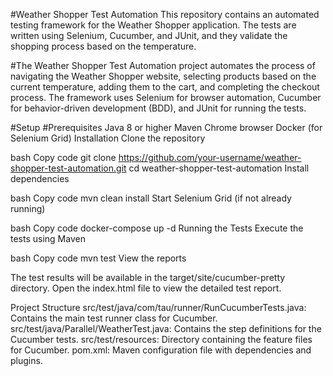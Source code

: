 
#Weather Shopper Test Automation
This repository contains an automated testing framework for the Weather Shopper application. The tests are written using Selenium, Cucumber, and JUnit, and they validate the shopping process based on the temperature.

#The Weather Shopper Test Automation project automates the process of navigating the Weather Shopper website, selecting products based on the current temperature, adding them to the cart, and completing the checkout process. The framework uses Selenium for browser automation, Cucumber for behavior-driven development (BDD), and JUnit for running the tests.

#Setup
#Prerequisites
Java 8 or higher
Maven
Chrome browser
Docker (for Selenium Grid)
Installation
Clone the repository

bash
Copy code
git clone https://github.com/your-username/weather-shopper-test-automation.git
cd weather-shopper-test-automation
Install dependencies

bash
Copy code
mvn clean install
Start Selenium Grid (if not already running)

bash
Copy code
docker-compose up -d
Running the Tests
Execute the tests using Maven

bash
Copy code
mvn test
View the reports

The test results will be available in the target/site/cucumber-pretty directory. Open the index.html file to view the detailed test report.

Project Structure
src/test/java/com/tau/runner/RunCucumberTests.java: Contains the main test runner class for Cucumber.
src/test/java/Parallel/WeatherTest.java: Contains the step definitions for the Cucumber tests.
src/test/resources: Directory containing the feature files for Cucumber.
pom.xml: Maven configuration file with dependencies and plugins.
